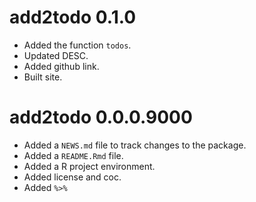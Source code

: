 # add2todo 0.1.0

* Added the function `todos`.
* Updated DESC.
* Added github link.
* Built site.

# add2todo 0.0.0.9000

* Added a `NEWS.md` file to track changes to the package.
* Added a `README.Rmd` file.
* Added a R project environment.
* Added license and coc.
* Added `%>%`
